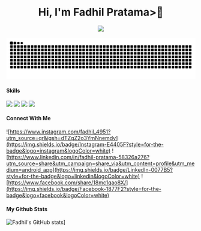 <h1 align="center">Hi, I'm Fadhil Pratama>👋</h1>
<!-- <h3 align="center">Back End Developer | Distro Hopper 🐧</h3> -->
<div align="center">
  <img src="https://user-images.githubusercontent.com/22107794/139580686-887df369-edb8-4bc8-b607-4fbf6d7e4866.gif">

![snake gif](https://github.com/anharsaja/anharsaja/blob/output/github-contribution-grid-snake-dark.svg)
</div>

#### Skills
<div display = "flex">
  <img src="https://img.shields.io/badge/ChatGPT-74aa9c?style=for-the-badge&logo=openai&logoColor=white" />
  <img src="https://img.shields.io/badge/HTML5-E34F26?style=for-the-badge&logo=html5&logoColor=white" />
  <img src="https://img.shields.io/badge/CSS3-1572B6?style=for-the-badge&logo=css3&logoColor=white" />
  <img src="https://img.shields.io/badge/JavaScript-323330?style=for-the-badge&logo=javascript&logoColor=F7DF1E" />
</div>

#### Connect With Me

![https://www.instagram.com/fadhil_4951?utm_source=qr&igsh=dTZqZ2o3YmNnemdv](https://img.shields.io/badge/Instagram-E4405F?style=for-the-badge&logo=instagram&logoColor=white)
![https://www.linkedin.com/in/fadhil-pratama-58326a276?utm_source=share&utm_campaign=share_via&utm_content=profile&utm_medium=android_app](https://img.shields.io/badge/LinkedIn-0077B5?style=for-the-badge&logo=linkedin&logoColor=white)
![https://www.facebook.com/share/18mc1qao8X/](https://img.shields.io/badge/Facebook-1877F2?style=for-the-badge&logo=facebook&logoColor=white)

#### My Github Stats
![Fadhil's GitHub stats](https://github-readme-stats.vercel.app/api?username=Fadhil2005&show_icons=true&theme=dracula)]

